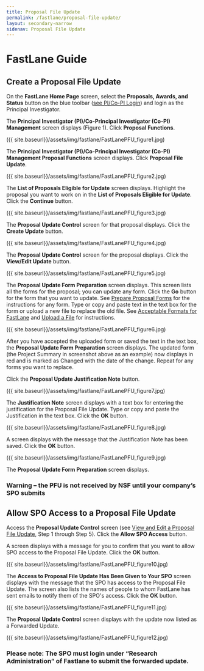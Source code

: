 ```yaml
---
title: Proposal File Update
permalink: /fastlane/proposal-file-update/
layout: secondary-narrow
sidenav: Proposal File Update
---
```


# FastLane Guide

## Create a Proposal File Update

On the **FastLane Home Page** screen, select the **Proposals, Awards, and Status** button on the blue toolbar ([see PI/Co-PI Login](https://www.fldemo.nsf.gov/NSFHelp/flashhelp/fastlane/FastLane_Help/principal_investigator_pi_or_co_principal_investigator.htm)) and login as the Principal Investigator.  

The **Principal Investigator (PI)/Co-Principal Investigator (Co-PI) Management** screen displays (Figure 1). Click **Proposal Functions**. 

({{ site.baseurl}}/assets/img/fastlane/FastLanePFU_figure1.jpg)

The **Principal Investigator (PI)/Co-Principal Investigator (Co-PI) Management Proposal Functions** screen displays. Click **Proposal File Update**. 

({{ site.baseurl}}/assets/img/fastlane/FastLanePFU_figure2.jpg)

The **List of Proposals Eligible for Update** screen displays. Highlight the proposal you want to work on in the **List of Proposals Eligible for Update**. Click the **Continue** button. 

({{ site.baseurl}}/assets/img/fastlane/FastLanePFU_figure3.jpg)

The **Proposal Update Control** screen for that proposal displays. Click the **Create Update** button. 

({{ site.baseurl}}/assets/img/fastlane/FastLanePFU_figure4.jpg)

The **Proposal Update Control** screen for the proposal displays.  Click the **View/Edit Update** button.

({{ site.baseurl}}/assets/img/fastlane/FastLanePFU_figure5.jpg)

The **Proposal Update Form Preparation** screen displays. This screen lists all the forms for the proposal; you can update any form. Click the **Go** button for the form that you want to update. See [Prepare Proposal Forms](https://www.fldemo.nsf.gov/NSFHelp/flashhelp/fastlane/FastLane_Help/prepare_proposal_forms.htm) for the instructions for any form. Type or copy and paste text in the text box for the form or upload a new file to replace the old file. See [Acceptable Formats for FastLane](https://www.fldemo.nsf.gov/NSFHelp/flashhelp/fastlane/FastLane_Help/acceptable_formats_for_fastlane.htm) and [Upload a File](https://www.fldemo.nsf.gov/NSFHelp/flashhelp/fastlane/FastLane_Help/upload_a_file.htm) for instructions.

({{ site.baseurl}}/assets/img/fastlane/FastLanePFU_figure6.jpg)

After you have accepted the uploaded form or saved the text in the text box, the **Proposal Update Form Preparation** screen displays. The updated form (the Project Summary in screenshot above as an example) now displays in red and is marked as Changed with the date of the change. Repeat for any forms you want to replace. 

Click the **Proposal Update Justification Note** button.

({{ site.baseurl}}/assets/img/fastlane/FastLanePFU_figure7.jpg)

The **Justification Note** screen displays with a text box for entering the justification for the Proposal File Update. Type or copy and paste the Justification in the text box. Click the **OK** button.

({{ site.baseurl}}/assets/img/fastlane/FastLanePFU_figure8.jpg)

A screen displays with the message that the Justification Note has been saved. Click the **OK** button.

({{ site.baseurl}}/assets/img/fastlane/FastLanePFU_figure9.jpg)

The **Proposal Update Form Preparation** screen displays.

### **Warning – the PFU is not received by NSF until your company’s SPO submits**

## Allow SPO Access to a Proposal File Update

Access the **Proposal Update Control** screen (see [View and Edit a Proposal File Update](https://www.fastlane.nsf.gov/NSFHelp/flashhelp/fastlane/FastLane_Help/view_and_edit_a_proposal_file_update.htm), Step 1 through Step 5). Click the **Allow SPO Access** button. 

A screen displays with a message for you to confirm that you want to allow SPO access to the Proposal File Update. Click the **OK** button.

({{ site.baseurl}}/assets/img/fastlane/FastLanePFU_figure10.jpg)

The **Access to Proposal File Update Has Been Given to Your SPO** screen displays with the message that the SPO has access to the Proposal File Update. The screen also lists the names of people to whom FastLane has sent emails to notify them of the SPO's access. Click the **OK** button.

({{ site.baseurl}}/assets/img/fastlane/FastLanePFU_figure11.jpg)

The **Proposal Update Control** screen displays with the update now listed as a Forwarded Update.

({{ site.baseurl}}/assets/img/fastlane/FastLanePFU_figure12.jpg)

### **Please note: The SPO must login under “Research Administration” of Fastlane to submit the forwarded update.**



